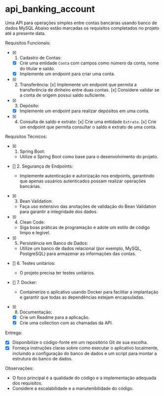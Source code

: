 # api_banking_account
Uma API para operações simples entre contas bancárias usando banco de dados MySQL
Abaixo estão marcadas os requisitos completados no projeto até a presente data.

Requisitos Funcionais:

- [x] 1. Cadastro de Contas:
    - [x] Crie uma entidade `Conta` com campos como número da conta, nome do titular e saldo.
    - [x] Implemente um endpoint para criar uma conta.

- [x] 2. Transferência:
    [x] Implemente um endpoint que permita a transferência de dinheiro entre duas contas.
    [x] Considere validar se a conta de origem possui saldo suficiente.

- [x] 3. Depósito:
    - [x] Implemente um endpoint para realizar depósitos em uma conta.

- [x] 4. Consulta de saldo e extrato:
    [x] Crie uma entidade `Extrato`.
    [x] Crie um endpoint que permita consultar o saldo e extrato de uma conta.

Requisitos Técnicos:

- [x] 1. Spring Boot:

    - Utilize o Spring Boot como base para o desenvolvimento do projeto.

- [] 2. Segurança de Endpoints:

    - Implemente autenticação e autorização nos endpoints, garantindo que apenas usuários autenticados possam realizar operações bancárias.

- [x] 3. Bean Validation:

    - Faça uso extensivo das anotações de validação do Bean Validation para garantir a integridade dos dados.

- [x] 4. Clean Code:

    - Siga boas práticas de programação e adote um estilo de código limpo e legível.

- [x] 5. Persistência em Banco de Dados:

    - Utilize um banco de dados relacional (por exemplo, MySQL, PostgreSQL) para armazenar as informações das contas.

- [] 6. Testes unitários:

   - O projeto precisa ter testes unitários.

- [] 7. Docker:

    - Containerize o aplicativo usando Docker para facilitar a implantação e garantir que todas as dependências estejam encapsuladas.

- [x] 8. Documentação:

   - [x] Crie um Readme para a aplicação.
   - [x] Crie uma collection com as chamadas da API.

Entrega:

- [x] Disponibilize o código-fonte em um repositório Git de sua escolha.
- [x] Forneça instruções claras sobre como executar o aplicativo localmente, incluindo a configuração do banco de dados e um script para montar a estrutura do banco de dados.

Observações:

- O foco principal é a qualidade do código e a implementação adequada dos requisitos.
- Considere a escalabilidade e a manutenibilidade do código.
